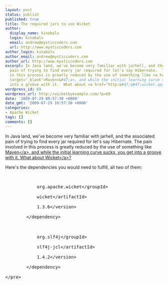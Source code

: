 ```yaml
---
layout: post
status: publish
published: true
title: The required jars to use Wicket
author:
  display_name: kinabalu
  login: kinabalu
  email: andrew@mysticcoders.com
  url: http://www.mysticcoders.com
author_login: kinabalu
author_email: andrew@mysticcoders.com
author_url: http://www.mysticcoders.com
excerpt: In Java land, we've become very familiar with jarhell, and the associated
  pain of trying to find every jar required for let's say Hibernate.  The pain involved
  in this process is greatly reduced by the use of something like <a href="http:&#47;&#47;maven.apache.org"
  target="_blank">Maven<&#47;a>, and while the initial learning curve sucks, you get
  into a groove with it.  What about <a href="http:&#47;&#47;wicket.apache.org" target="_blank">Wicket<&#47;a>?
wordpress_id: 69
wordpress_url: http://wicketbyexample.com/?p=69
date: '2009-07-29 09:57:30 +0000'
date_gmt: '2009-07-29 16:57:30 +0000'
categories:
- Apache Wicket
tags: []
comments: []
---
```

<p>In Java land, we've become very familiar with jarhell, and the associated pain of trying to find every jar required for let's say Hibernate.  The pain involved in this process is greatly reduced by the use of something like <a href="http:&#47;&#47;maven.apache.org" target="_blank">Maven<&#47;a>, and while the initial learning curve sucks, you get into a groove with it.  What about <a href="http:&#47;&#47;wicket.apache.org" target="_blank">Wicket<&#47;a>?<a id="more"></a><a id="more-69"></a></p>
<p>Here's the dependencies you would need to fulfill, all two of them:</p>
<pre lang="xml" colla="+">
        <dependency><br />
            <groupId>org.apache.wicket<&#47;groupId><br />
            <artifactId>wicket<&#47;artifactId><br />
            <version>1.3.6<&#47;version><br />
        <&#47;dependency><br />
        <dependency><br />
            <groupId>org.slf4j<&#47;groupId><br />
            <artifactId>slf4j-jcl<&#47;artifactId><br />
            <version>1.4.2<&#47;version><br />
        <&#47;dependency><br />
<&#47;pre></p>
